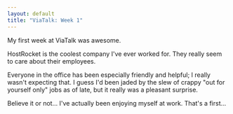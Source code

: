 ```yaml
---
layout: default
title: "ViaTalk: Week 1"
---
```


My first week at ViaTalk was awesome.

HostRocket is the coolest company I've ever worked for. They really seem to
care about their employees.

Everyone in the office has been especially friendly and helpful; I really
wasn't expecting that. I guess I'd been jaded by the slew of crappy "out for
yourself only" jobs as of late, but it really was a pleasant surprise.

Believe it or not... I've actually been enjoying myself at work. That's a
first...
